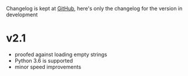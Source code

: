 Changelog is kept at [GitHub](https://github.com/Dronehub/minijson/releases),
here's only the changelog for the version in development

# v2.1

* proofed against loading empty strings
* Python 3.6 is supported
* minor speed improvements
